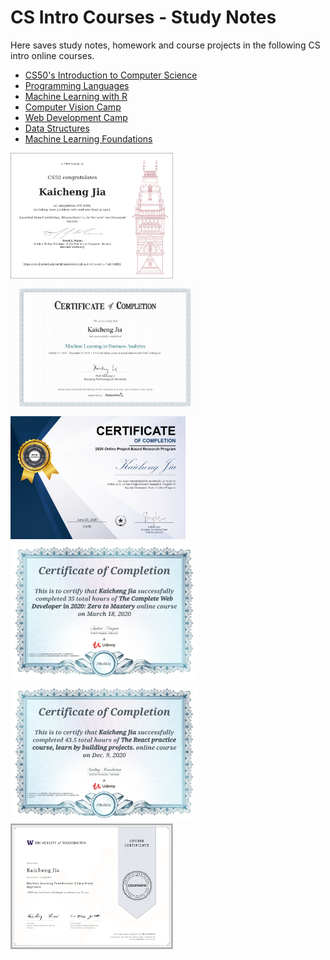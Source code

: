 # CS Intro Courses - Study Notes
Here saves study notes, homework and course projects in the following CS intro online courses.  

* [CS50's Introduction to Computer Science](https://github.com/Kaicheng1995/CS_Intro/tree/master/CS50_by_Harvard)
* [Programming Languages](https://github.com/Kaicheng1995/CS_Intro/tree/master/Programming%20Languages)
* [Machine Learning with R](https://github.com/Kaicheng1995/CS_Intro/tree/master/Machine%20Learning%20with%20R)
* [Computer Vision Camp](https://github.com/Kaicheng1995/CS_Intro/tree/master/Computer%20Vision%20Camp)
* [Web Development Camp](https://github.com/Kaicheng1995/CS_Intro/tree/master/Web%20Development%20Camp)
* [Data Structures](https://github.com/Kaicheng1995/DataStructures)
* [Machine Learning Foundations](https://www.coursera.org/learn/ml-foundations)

<img src="https://github.com/Kaicheng1995/CS_Intro/blob/master/Certificates/CS50.png" width="260"> <img src="https://github.com/Kaicheng1995/CS_Intro/blob/master/Certificates/ML.jpeg" width="300"> <img src="https://github.com/Kaicheng1995/CS_Intro/blob/master/Certificates/CV.png" width="280"> <img src="https://github.com/Kaicheng1995/CS_Intro/blob/master/Certificates/Web.png" width="300"> <img src="https://github.com/Kaicheng1995/CS_Intro/blob/master/Certificates/React.jpg" width="300"> <img src="https://github.com/Kaicheng1995/CS_Intro/blob/master/Certificates/ML WU.png" width="260">
